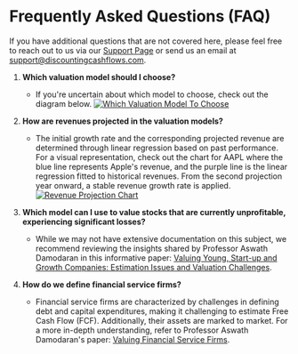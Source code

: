 # Frequently Asked Questions (FAQ)

If you have additional questions that are not covered here, please feel free to reach out to us via our [Support Page](https://discountingcashflows.com/help/) or send us an email at support@discountingcashflows.com.

1. **Which valuation model should I choose?**
   - If you're uncertain about which model to choose, check out the diagram below.
   [![Which Valuation Model To Choose](https://elasticbeanstalk-eu-central-1-501725724499.s3.eu-central-1.amazonaws.com/public_email_assets/documentation-diagram.png "Which Valuation Model To Choose")](https://elasticbeanstalk-eu-central-1-501725724499.s3.eu-central-1.amazonaws.com/public_email_assets/documentation-diagram.png "Which Valuation Model To Choose")

2. **How are revenues projected in the valuation models?**
   - The initial growth rate and the corresponding projected revenue are determined through linear regression based on past performance. For a visual representation, check out the chart for AAPL where the blue line represents Apple's revenue, and the purple line is the linear regression fitted to historical revenues. From the second projection year onward, a stable revenue growth rate is applied.
   [![Revenue Projection Chart](https://elasticbeanstalk-eu-central-1-501725724499.s3.eu-central-1.amazonaws.com/public_email_assets/documentation-chart.PNG "Revenue Projection Chart")](http://https://elasticbeanstalk-eu-central-1-501725724499.s3.eu-central-1.amazonaws.com/public_email_assets/documentation-chart.PNG "Revenue Projection Chart")

3. **Which model can I use to value stocks that are currently unprofitable, experiencing significant losses?**
   - While we may not have extensive documentation on this subject, we recommend reviewing the insights shared by Professor Aswath Damodaran in this informative paper: [Valuing Young, Start-up and Growth Companies: Estimation Issues and Valuation Challenges](https://pages.stern.nyu.edu/~adamodar/pdfiles/papers/younggrowth.pdf).

4. **How do we define financial service firms?**
   - Financial service firms are characterized by challenges in defining debt and capital expenditures, making it challenging to estimate Free Cash Flow (FCF). Additionally, their assets are marked to market. For a more in-depth understanding, refer to Professor Aswath Damodaran's paper: [Valuing Financial Service Firms](https://pages.stern.nyu.edu/~adamodar/pdfiles/papers/finfirm09.pdf).
